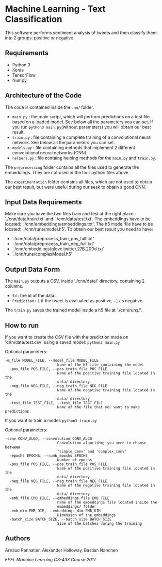 # Machine Learning - Text Classification

This software performs sentiment analysis of tweets and then classify them into 2 groups: positive or negative.

## Requirements
- Python 3
- Keras
- TensorFlow
- Numpy

## Architecture of the Code
The code is contained inside the `cnn/` folder.
- `main.py` : the main script, which will perform predictions on a test file based on a loaded model. See below all the parameters you can set. If you run `python3 main.py`(without parameters) you will obtain our best result.
- `train.py` : file containing a complete training of a convolutional neural network. See below all the parameters you can set.
- `models.py` : file containing methods that implement 2 different convolutional neural networks (CNN).
- `helpers.py` : file containg helping methods for the `main.py` and `train.py`.

The `preprocessing` folder contains all the files used to generate the embeddings. They are not used in the four python files above.

The `experimentation` folder contains all files, which are not used to obtain our best result, but were useful during our seek to obtain a good CNN.

## Input Data Requirements
Make sure you have the two files train and test at the right place : './cnn/data/train.txt' and './cnn/data/test.txt'.
The embeddings have to be located: './cnn/embeddings/embeddings.txt'.
The h5 model file have to be located: './cnn/runs/model.h5'.
To obtain our best result you need to have:
- './cnn/data/preprocess_train_pos_full.txt'
- './cnn/data/preprocess_train_neg_full.txt'
- './cnn/embeddings/glove.twitter.27B.200d.txt'
- './cnn/runs/complexModel.h5'

## Output Data Form
The `main.py` outputs a CSV, inside './cnn/data/' directory, containing 2 columns.
- `Id` : the id of the data.
- `Prediction` : `1` if the tweet is evaluated as positive, `-1` as negative.

The `train.py` saves the trained model inside a h5 file at './cnn/runs/'.

## How to run
If you want to create the CSV file with the prediction made on 'cnn/data/test.csv' using a saved model:
`python3 main.py`

Optional parameters:
```
-m_file MODEL_FILE, --model_file MODEL_FILE
                        Name of the h5 file containing the model
  -pos_file POS_FILE, --pos_train_file POS_FILE
                        Name of the positive training file located in the
                        data/ directory
  -neg_file NEG_FILE, --neg_train_file NEG_FILE
                        Name of the negative training file located in the
                        data/ directory
  -test_file TEST_FILE, --test_file TEST_FILE
                        Name of the file that you want to make predictions
```

If you want to train a model:
`python3 train.py`

Optional parameters:
```
-conv CONV_ALGO, --convolution CONV_ALGO
                        Convolution algorithm; you need to choose between
                        'simple_conv' and 'complex_conv'
  -epochs EPOCHS, --numb_epochs EPOCHS
                        Number of epochs
  -pos_file POS_FILE, --pos_train_file POS_FILE
                        Name of the positive training file located in the
                        data/ directory
  -neg_file NEG_FILE, --neg_train_file NEG_FILE
                        Name of the negative training file located in the
                        data/ directory
  -emb_file EMB_FILE, --embeddings_file EMB_FILE
                        name of the embeddings file located inside the
                        embeddings/ folder
  -emb_dim EMB_DIM, --embeddings_dim EMB_DIM
                        Dimension of the embeddings
  -batch_size BATCH_SIZE, --batch_size BATCH_SIZE
                        Size of the batches during the training
```

## Authors
Arnaud Pannatier, Alexander Holloway, Bastian Nanchen

_EPFL Machine Learning CS-433 Course 2017_
